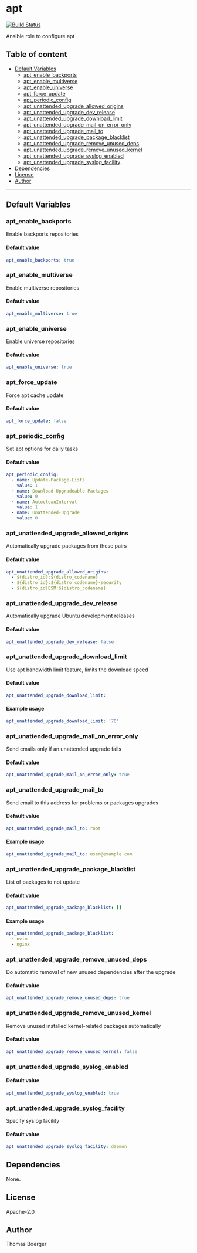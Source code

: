# apt

[![Build Status](https://cloud.drone.io/api/badges/rolehippie/apt/status.svg)](https://cloud.drone.io/rolehippie/apt)

Ansible role to configure apt

## Table of content

* [Default Variables](#default-variables)
  * [apt_enable_backports](#apt_enable_backports)
  * [apt_enable_multiverse](#apt_enable_multiverse)
  * [apt_enable_universe](#apt_enable_universe)
  * [apt_force_update](#apt_force_update)
  * [apt_periodic_config](#apt_periodic_config)
  * [apt_unattended_upgrade_allowed_origins](#apt_unattended_upgrade_allowed_origins)
  * [apt_unattended_upgrade_dev_release](#apt_unattended_upgrade_dev_release)
  * [apt_unattended_upgrade_download_limit](#apt_unattended_upgrade_download_limit)
  * [apt_unattended_upgrade_mail_on_error_only](#apt_unattended_upgrade_mail_on_error_only)
  * [apt_unattended_upgrade_mail_to](#apt_unattended_upgrade_mail_to)
  * [apt_unattended_upgrade_package_blacklist](#apt_unattended_upgrade_package_blacklist)
  * [apt_unattended_upgrade_remove_unused_deps](#apt_unattended_upgrade_remove_unused_deps)
  * [apt_unattended_upgrade_remove_unused_kernel](#apt_unattended_upgrade_remove_unused_kernel)
  * [apt_unattended_upgrade_syslog_enabled](#apt_unattended_upgrade_syslog_enabled)
  * [apt_unattended_upgrade_syslog_facility](#apt_unattended_upgrade_syslog_facility)
* [Dependencies](#dependencies)
* [License](#license)
* [Author](#author)

---

## Default Variables

### apt_enable_backports

Enable backports repositories

#### Default value

```YAML
apt_enable_backports: true
```

### apt_enable_multiverse

Enable multiverse repositories

#### Default value

```YAML
apt_enable_multiverse: true
```

### apt_enable_universe

Enable universe repositories

#### Default value

```YAML
apt_enable_universe: true
```

### apt_force_update

Force apt cache update

#### Default value

```YAML
apt_force_update: false
```

### apt_periodic_config

Set apt options for daily tasks

#### Default value

```YAML
apt_periodic_config:
  - name: Update-Package-Lists
    value: 1
  - name: Download-Upgradeable-Packages
    value: 0
  - name: AutocleanInterval
    value: 1
  - name: Unattended-Upgrade
    value: 0
```

### apt_unattended_upgrade_allowed_origins

Automatically upgrade packages from these pairs

#### Default value

```YAML
apt_unattended_upgrade_allowed_origins:
  - ${distro_id}:${distro_codename}
  - ${distro_id}:${distro_codename}-security
  - ${distro_id}ESM:${distro_codename}
```

### apt_unattended_upgrade_dev_release

Automatically upgrade Ubuntu development releases

#### Default value

```YAML
apt_unattended_upgrade_dev_release: false
```

### apt_unattended_upgrade_download_limit

Use apt bandwidth limit feature, limits the download speed

#### Default value

```YAML
apt_unattended_upgrade_download_limit:
```

#### Example usage

```YAML
apt_unattended_upgrade_download_limit: '70'
```

### apt_unattended_upgrade_mail_on_error_only

Send emails only if an unattended upgrade fails

#### Default value

```YAML
apt_unattended_upgrade_mail_on_error_only: true
```

### apt_unattended_upgrade_mail_to

Send email to this address for problems or packages upgrades

#### Default value

```YAML
apt_unattended_upgrade_mail_to: root
```

#### Example usage

```YAML
apt_unattended_upgrade_mail_to: user@example.com
```

### apt_unattended_upgrade_package_blacklist

List of packages to not update

#### Default value

```YAML
apt_unattended_upgrade_package_blacklist: []
```

#### Example usage

```YAML
apt_unattended_upgrade_package_blacklist:
  - nvim
  - nginx
```

### apt_unattended_upgrade_remove_unused_deps

Do automatic removal of new unused dependencies after the upgrade

#### Default value

```YAML
apt_unattended_upgrade_remove_unused_deps: true
```

### apt_unattended_upgrade_remove_unused_kernel

Remove unused installed kernel-related packages automatically

#### Default value

```YAML
apt_unattended_upgrade_remove_unused_kernel: false
```

### apt_unattended_upgrade_syslog_enabled

#### Default value

```YAML
apt_unattended_upgrade_syslog_enabled: true
```

### apt_unattended_upgrade_syslog_facility

Specify syslog facility

#### Default value

```YAML
apt_unattended_upgrade_syslog_facility: daemon
```

## Dependencies

None.

## License

Apache-2.0

## Author

Thomas Boerger
